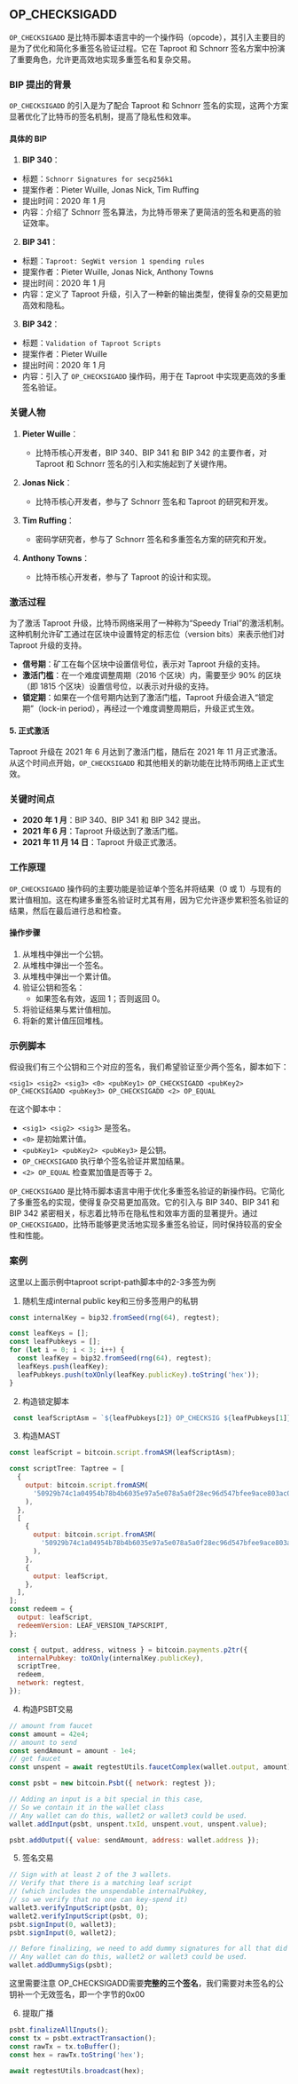 ## OP_CHECKSIGADD
`OP_CHECKSIGADD` 是比特币脚本语言中的一个操作码（opcode），其引入主要目的是为了优化和简化多重签名验证过程。它在 Taproot 和 Schnorr 签名方案中扮演了重要角色，允许更高效地实现多重签名和复杂交易。

### BIP 提出的背景

`OP_CHECKSIGADD` 的引入是为了配合 Taproot 和 Schnorr 签名的实现，这两个方案显著优化了比特币的签名机制，提高了隐私性和效率。

#### 具体的 BIP
1. **BIP 340**：
  - 标题：`Schnorr Signatures for secp256k1`
  - 提案作者：Pieter Wuille, Jonas Nick, Tim Ruffing
  - 提出时间：2020 年 1 月
  - 内容：介绍了 Schnorr 签名算法，为比特币带来了更简洁的签名和更高的验证效率。

2. **BIP 341**：
  - 标题：`Taproot: SegWit version 1 spending rules`
  - 提案作者：Pieter Wuille, Jonas Nick, Anthony Towns
  - 提出时间：2020 年 1 月
  - 内容：定义了 Taproot 升级，引入了一种新的输出类型，使得复杂的交易更加高效和隐私。

3. **BIP 342**：
  - 标题：`Validation of Taproot Scripts`
  - 提案作者：Pieter Wuille
  - 提出时间：2020 年 1 月
  - 内容：引入了 `OP_CHECKSIGADD` 操作码，用于在 Taproot 中实现更高效的多重签名验证。

### 关键人物

1. **Pieter Wuille**：
   - 比特币核心开发者，BIP 340、BIP 341 和 BIP 342 的主要作者，对 Taproot 和 Schnorr 签名的引入和实施起到了关键作用。

2. **Jonas Nick**：
   - 比特币核心开发者，参与了 Schnorr 签名和 Taproot 的研究和开发。

3. **Tim Ruffing**：
   - 密码学研究者，参与了 Schnorr 签名和多重签名方案的研究和开发。

4. **Anthony Towns**：
   - 比特币核心开发者，参与了 Taproot 的设计和实现。

### 激活过程
为了激活 Taproot 升级，比特币网络采用了一种称为“Speedy Trial”的激活机制。这种机制允许矿工通过在区块中设置特定的标志位（version bits）来表示他们对 Taproot 升级的支持。

- **信号期**：矿工在每个区块中设置信号位，表示对 Taproot 升级的支持。
- **激活门槛**：在一个难度调整周期（2016 个区块）内，需要至少 90% 的区块（即 1815 个区块）设置信号位，以表示对升级的支持。
- **锁定期**：如果在一个信号期内达到了激活门槛，Taproot 升级会进入“锁定期”（lock-in period），再经过一个难度调整周期后，升级正式生效。

#### 5. 正式激活

Taproot 升级在 2021 年 6 月达到了激活门槛，随后在 2021 年 11 月正式激活。从这个时间点开始，`OP_CHECKSIGADD` 和其他相关的新功能在比特币网络上正式生效。

### 关键时间点

- **2020 年 1 月**：BIP 340、BIP 341 和 BIP 342 提出。
- **2021 年 6 月**：Taproot 升级达到了激活门槛。
- **2021 年 11 月 14 日**：Taproot 升级正式激活。

### 工作原理

`OP_CHECKSIGADD` 操作码的主要功能是验证单个签名并将结果（0 或 1）与现有的累计值相加。这在构建多重签名验证时尤其有用，因为它允许逐步累积签名验证的结果，然后在最后进行总和检查。

#### 操作步骤

1. 从堆栈中弹出一个公钥。
2. 从堆栈中弹出一个签名。
3. 从堆栈中弹出一个累计值。
4. 验证公钥和签名：
   - 如果签名有效，返回 1；否则返回 0。
5. 将验证结果与累计值相加。
6. 将新的累计值压回堆栈。

### 示例脚本

假设我们有三个公钥和三个对应的签名，我们希望验证至少两个签名，脚本如下：

```
<sig1> <sig2> <sig3> <0> <pubKey1> OP_CHECKSIGADD <pubKey2> OP_CHECKSIGADD <pubKey3> OP_CHECKSIGADD <2> OP_EQUAL
```

在这个脚本中：
- `<sig1> <sig2> <sig3>` 是签名。
- `<0>` 是初始累计值。
- `<pubKey1> <pubKey2> <pubKey3>` 是公钥。
- `OP_CHECKSIGADD` 执行单个签名验证并累加结果。
- `<2> OP_EQUAL` 检查累加值是否等于 2。


`OP_CHECKSIGADD` 是比特币脚本语言中用于优化多重签名验证的新操作码。它简化了多重签名的实现，使得复杂交易更加高效。它的引入与 BIP 340、BIP 341 和 BIP 342 紧密相关，标志着比特币在隐私性和效率方面的显著提升。通过 `OP_CHECKSIGADD`，比特币能够更灵活地实现多重签名验证，同时保持较高的安全性和性能。

### 案例
这里以上面示例中taproot script-path脚本中的2-3多签为例

1. 随机生成internal public key和三份多签用户的私钥
```js
const internalKey = bip32.fromSeed(rng(64), regtest);

const leafKeys = [];
const leafPubkeys = [];
for (let i = 0; i < 3; i++) {
  const leafKey = bip32.fromSeed(rng(64), regtest);
  leafKeys.push(leafKey);
  leafPubkeys.push(toXOnly(leafKey.publicKey).toString('hex'));
}
```

2. 构造锁定脚本
```js
 const leafScriptAsm = `${leafPubkeys[2]} OP_CHECKSIG ${leafPubkeys[1]} OP_CHECKSIGADD ${leafPubkeys[0]} OP_CHECKSIGADD OP_3 OP_NUMEQUAL`;
```

3. 构造MAST
```js
const leafScript = bitcoin.script.fromASM(leafScriptAsm);

const scriptTree: Taptree = [
  {
    output: bitcoin.script.fromASM(
      '50929b74c1a04954b78b4b6035e97a5e078a5a0f28ec96d547bfee9ace803ac0 OP_CHECKSIG',
    ),
  },
  [
    {
      output: bitcoin.script.fromASM(
        '50929b74c1a04954b78b4b6035e97a5e078a5a0f28ec96d547bfee9ace803ac0 OP_CHECKSIG',
      ),
    },
    {
      output: leafScript,
    },
  ],
];
const redeem = {
  output: leafScript,
  redeemVersion: LEAF_VERSION_TAPSCRIPT,
};

const { output, address, witness } = bitcoin.payments.p2tr({
  internalPubkey: toXOnly(internalKey.publicKey),
  scriptTree,
  redeem,
  network: regtest,
});
```

4. 构造PSBT交易
```js
// amount from faucet
const amount = 42e4;
// amount to send
const sendAmount = amount - 1e4;
// get faucet
const unspent = await regtestUtils.faucetComplex(wallet.output, amount);

const psbt = new bitcoin.Psbt({ network: regtest });

// Adding an input is a bit special in this case,
// So we contain it in the wallet class
// Any wallet can do this, wallet2 or wallet3 could be used.
wallet.addInput(psbt, unspent.txId, unspent.vout, unspent.value);

psbt.addOutput({ value: sendAmount, address: wallet.address });

```

5. 签名交易
```js
// Sign with at least 2 of the 3 wallets.
// Verify that there is a matching leaf script
// (which includes the unspendable internalPubkey,
// so we verify that no one can key-spend it)
wallet3.verifyInputScript(psbt, 0);
wallet2.verifyInputScript(psbt, 0);
psbt.signInput(0, wallet3);
psbt.signInput(0, wallet2);

// Before finalizing, we need to add dummy signatures for all that did not sign.
// Any wallet can do this, wallet2 or wallet3 could be used.
wallet.addDummySigs(psbt);
```
这里需要注意
OP_CHECKSIGADD需要**完整的三个签名**，我们需要对未签名的公钥补一个无效签名，即一个字节的0x00

6. 提取广播
```js
psbt.finalizeAllInputs();
const tx = psbt.extractTransaction();
const rawTx = tx.toBuffer();
const hex = rawTx.toString('hex');

await regtestUtils.broadcast(hex);
```
